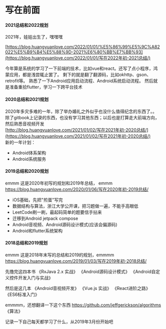 # 写在前面

#### 2021总结和2022规划

2021年，娃娃出生了，嘿嘿嘿

[https://blog.huangyuanlove.com/2022/01/01/%E5%86%99%E5%9C%A82022%E5%B9%B4%E5%88%9D-2021%E6%80%BB%E7%BB%93](https://blog.huangyuanlove.com/2022/01/01/写在2022年初-2021总结/)<br/>

今年算是系统的学习了一下前端的技术，比如vue和react。还写了点小程序，鸿蒙应用，都是浅尝辄止罢了。
剩下的就是翻了翻源码，比如okhttp、gson、retrofit等。
熟悉了一下Android应用启动流程、Android系统启动流程。
然后就是准备重拾flutter，学习一下跨平台技术

#### 2020总结和2021规划

2020年多灾多难的一年，除了举办婚礼之外似乎也没什么值得纪念的东西了。。
除了gitbook上记录的东西，也没有学习其他东西；以后也是打算走大前端方向，然后熟悉音视频开发<br/>
[http://blog.huangyuanlove.com/2021/01/02/写在2021年初-2020总结/](https://blog.huangyuanlove.com/2021/01/02/写在2021年初-2020总结/)<br/>
新的一年计划：
* Android体系架构
* Android系统服务


#### 2019总结和2020规划

emmm 这是2020年初写的规划和2019年总结，  emmm
https://blog.huangyuanlove.com/2020/01/06/写在2020年初-2019总结/


* iOS基础，先把"煎蛋"写完
* 数据结构与算法，浙江大学公开课，把习题做一遍，不能手高眼低
* LeetCode刷一刷，最起码简单的题要信手拈来
* 迁移到Android jetpack compose
* Android音视频、Android源码设计模式(应该会偏源码)
* Android和flutter系统架构


#### 2018总结和2019规划
emmm 这是2018年末写的总结和2019的规划，emmmm
https://blog.huangyuanlove.com/2019/01/03/写在2019年初-2018总结/


先撸完这四本书
《RxJava 2.x 实战》
《Android源码设计模式》
《Android自定义控件开发入门与实战》

然后是这几本
《Android音视频开发》
《Vue.js 实战》
《React进阶之路》
《ES6标准入门》



emmmm，还想翻译一下这个东西 
https://github.com/jeffgerickson/algorithms
《算法》

记录一下自己每天都学习了什么，从2019年3月份开始吧

